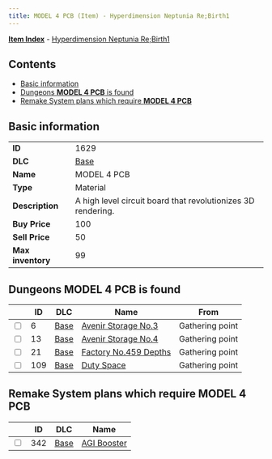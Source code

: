 ```yaml
---
title: MODEL 4 PCB (Item) - Hyperdimension Neptunia Re;Birth1
---
```


[**Item Index**](/neptunia/rb1/item/index.html) - [Hyperdimension Neptunia Re;Birth1](/neptunia/rb1)

## Contents

- [Basic information](#basic-information)
- [Dungeons **MODEL 4 PCB** is found](#dungeons-model-4-pcb-is-found)
- [Remake System plans which require **MODEL 4 PCB**](#remake-system-plans-which-require-model-4-pcb)

## Basic information

|   |   |
| -- | -- |
| **ID** | 1629 |
| **DLC** | [Base](/neptunia/rb1/dlc/1-base.html) |
| **Name** | MODEL 4 PCB |
| **Type** | Material |
| **Description** | A high level circuit board that revolutionizes 3D rendering. |
| **Buy Price** | 100 |
| **Sell Price** | 50 |
| **Max inventory** | 99 |


## Dungeons **MODEL 4 PCB** is found

|    | ID | DLC | Name | From |
| -- | -- | --- | ---- | ---- |
| <input type="checkbox" id="rb1-dungeon-1-6" class="trackbox" /> | 6 | [Base](/neptunia/rb1/dlc/1-base.html) | [Avenir Storage No.3](/neptunia/rb1/dungeon/1-6-avenir-storage-no-3.html) | Gathering point |
| <input type="checkbox" id="rb1-dungeon-1-13" class="trackbox" /> | 13 | [Base](/neptunia/rb1/dlc/1-base.html) | [Avenir Storage No.4](/neptunia/rb1/dungeon/1-13-avenir-storage-no-4.html) | Gathering point |
| <input type="checkbox" id="rb1-dungeon-1-21" class="trackbox" /> | 21 | [Base](/neptunia/rb1/dlc/1-base.html) | [Factory No.459 Depths](/neptunia/rb1/dungeon/1-21-factory-no-459-depths.html) | Gathering point |
| <input type="checkbox" id="rb1-dungeon-1-109" class="trackbox" /> | 109 | [Base](/neptunia/rb1/dlc/1-base.html) | [Duty Space](/neptunia/rb1/dungeon/1-109-duty-space.html) | Gathering point |


## Remake System plans which require **MODEL 4 PCB**

|    | ID | DLC | Name |
| -- | -- | --- | ---- |
| <input type="checkbox" id="rb1-quest-1-342" class="trackbox" /> | 342 | [Base](/neptunia/rb1/dlc/1-base.html) | [AGI Booster](/neptunia/rb1/quest/1-342-agi-booster.html) |

